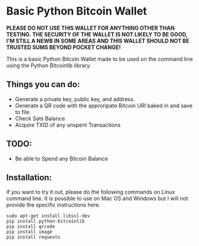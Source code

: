# Basic Python Bitcoin Wallet
**PLEASE DO NOT USE THIS WALLET FOR ANYTHING OTHER THAN TESTING. THE SECURITY OF THE WALLET IS NOT LIKELY TO BE GOOD, I'M STILL A NEWB IN SOME AREAS AND THIS WALLET SHOULD NOT BE TRUSTED SUMS BEYOND POCKET CHANGE!**

This is a basic Python Bitcoin Wallet made to be used on the command line using the Python Bitcoinlib library.

## Things you can do:
* Generate a private key, public key, and address.
* Generate a QR code with the approripate Bitcoin URI baked in and save to file.
* Check Sats Balance
* Acquire TXID of any unspent Transactions

## TODO:
* Be able to Spend any Bitcoin Balance

## Installation:

If you want to try it out, please do the following commands on Linux command line. It is possible to use on Mac OS and Windows but I will not provide the specific instructions here.

```
sudo apt-get install libssl-dev
pip install python-bitcoinlib
pip install qrcode
pip install image
pip install requests
```
